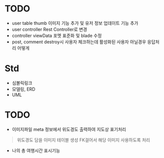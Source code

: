 # TODO
- user table thumb 이미지 기능 추가 및 유저 정보 업데이트 기능 추가
- user controller Rest Controller로 변경
- controller viewData 포멧 표준화 및 blade 수정
- post, comment destroy시 사용자 체크하는데 활성화된 사용자 아닐경우 응답처리 어떻게

# Std
- 심볼릭링크
- 모델링, ERD
- UML

# TODO
- 이미지파일 meta 정보에서 위도경도 출력하여 지도상 표기처리
> 위도경도 담을 이미지 테이블 생성 FK걸어서 해당 이미지 사용하도록 처리

- 나의 총 여행시간 표시기능